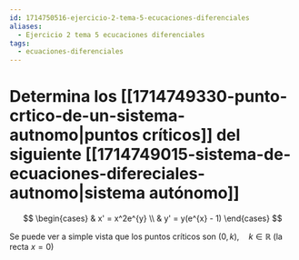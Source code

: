 ```yaml
---
id: 1714750516-ejercicio-2-tema-5-ecucaciones-diferenciales
aliases:
  - Ejercicio 2 tema 5 ecucaciones diferenciales
tags:
  - ecuaciones-diferenciales
---
```


# Determina los [[1714749330-punto-crtico-de-un-sistema-autnomo|puntos críticos]] del siguiente [[1714749015-sistema-de-ecuaciones-difereciales-autnomo|sistema autónomo]]

$$
\begin{cases}
    & x' = x^2e^{y} \\ 
    & y' = y(e^{x} - 1)
\end{cases}
$$

Se puede ver a simple vista que los puntos críticos son $(0,k), \quad k \in \mathbb{R}$ (la recta $x=0$)

